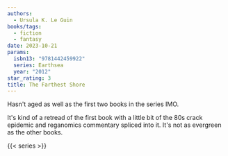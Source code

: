 ```yaml
---
authors:
  - Ursula K. Le Guin
books/tags:
  - fiction
  - fantasy
date: 2023-10-21
params:
  isbn13: "9781442459922"
  series: Earthsea
  year: "2012"
star_rating: 3
title: The Farthest Shore
---
```


Hasn't aged as well as the first two books in the series IMO.

It's kind of a retread of the first book with a little bit of the 80s crack epidemic and reganomics commentary spliced into it. It's not as evergreen as the other books.

<!--more-->

{{< series >}}
